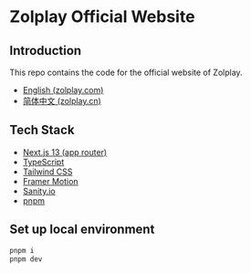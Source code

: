 # Zolplay Official Website

## Introduction
This repo contains the code for the official website of Zolplay.
- [English (zolplay.com)](https://zolplay.com)
- [简体中文 (zolplay.cn)](https://zolplay.cn)

## Tech Stack
- [Next.js 13 (app router)](https://nextjs.org/)
- [TypeScript](https://www.typescriptlang.org/)
- [Tailwind CSS](https://tailwindcss.com/)
- [Framer Motion](https://www.framer.com/motion/)
- [Sanity.io](https://www.sanity.io/)
- [pnpm](https://pnpm.io/)

## Set up local environment
```bash
pnpm i
pnpm dev
```
